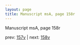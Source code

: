 ```yaml
---
layout: page
title: Manuscript msA, page 158r
---
```


Manuscript msA, page 158r

prev:  [157v](../157v) | next:  [158v](../158v)